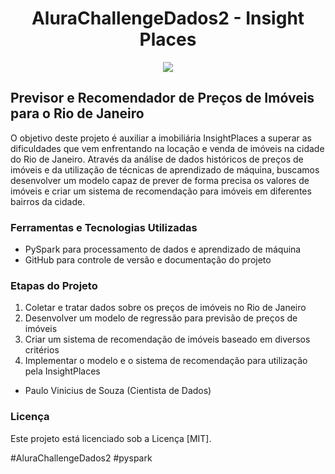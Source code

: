 <h1 align="center"> AluraChallengeDados2 - Insight Places </h1>

<div align="center">
<img src="https://img.shields.io/badge/Python-14354C?style=for-the-badge&logo=python&logoColor=yellow"> </img>
</div>

<h2> <i class="fas fa-home"></i> Previsor e Recomendador de Preços de Imóveis para o Rio de Janeiro </h2>
<p>
O objetivo deste projeto é auxiliar a imobiliária InsightPlaces a superar as dificuldades que vem enfrentando na locação e venda de imóveis na cidade do Rio de Janeiro. Através da análise de dados históricos de preços de imóveis e da utilização de técnicas de aprendizado de máquina, buscamos desenvolver um modelo capaz de prever de forma precisa os valores de imóveis e criar um sistema de recomendação para imóveis em diferentes bairros da cidade.
</p>
<h3> <i class="fas fa-toolbox"></i> Ferramentas e Tecnologias Utilizadas </h3>
<ul>
  <li>PySpark para processamento de dados e aprendizado de máquina</li>
  <li>GitHub para controle de versão e documentação do projeto</li>
</ul>
<h3> <i class="fas fa-tasks"></i> Etapas do Projeto </h3>
<ol>
  <li>Coletar e tratar dados sobre os preços de imóveis no Rio de Janeiro</li>
  <li>Desenvolver um modelo de regressão para previsão de preços de imóveis</li>
  <li>Criar um sistema de recomendação de imóveis baseado em diversos critérios</li>
  <li>Implementar o modelo e o sistema de recomendação para utilização pela InsightPlaces</li>
</ol>
<ul>
  <li>Paulo Vinicius de Souza (Cientista de Dados)</li>
</ul>
<h3> <i class="fas fa-balance-scale"></i> Licença </h3>
<p>Este projeto está licenciado sob a Licença [MIT].</p>

#AluraChallengeDados2 #pyspark 
